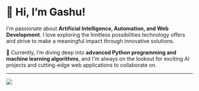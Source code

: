 # 👋 Hi, I’m Gashu!

I'm passionate about **Artificial Intelligence, Automation, and Web Development**. I love exploring the limitless possibilities technology offers and strive to make a meaningful impact through innovative solutions.

🌱 Currently, I’m diving deep into **advanced Python programming and machine learning algorithms**, and I'm always on the lookout for exciting AI projects and cutting-edge web applications to collaborate on.

---

[![](https://visitcount.itsvg.in/api?id=gashu-101&icon=0&color=0)](https://visitcount.itsvg.in)

<!-- Proudly created with GPRM ( https://gprm.itsvg.in ) -->
